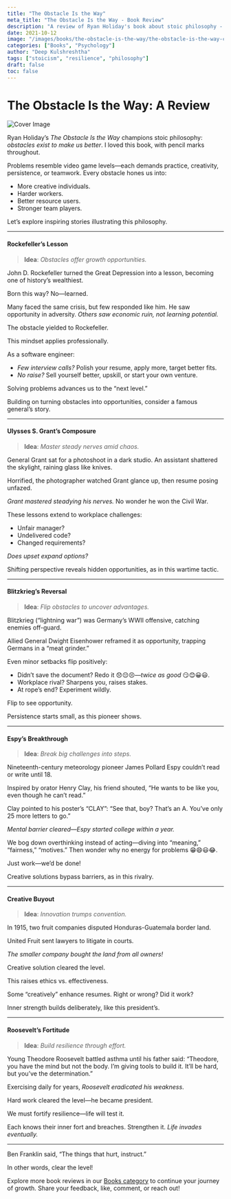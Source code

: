 ```yaml
---
title: "The Obstacle Is the Way"
meta_title: "The Obstacle Is the Way - Book Review"
description: "A review of Ryan Holiday's book about stoic philosophy - obstacles exist to make us better. Stories of Rockefeller, Grant, and others who turned challenges into opportunities."
date: 2021-10-12
image: "/images/books/the-obstacle-is-the-way/the-obstacle-is-the-way-cover.jpeg"
categories: ["Books", "Psychology"]
author: "Deep Kulshreshtha"
tags: ["stoicism", "resilience", "philosophy"]
draft: false
toc: false
---
```


# The Obstacle Is the Way: A Review

![Cover Image](/images/books/the-obstacle-is-the-way/the-obstacle-is-the-way-cover.jpeg)

Ryan Holiday’s *The Obstacle Is the Way* champions stoic philosophy: *obstacles exist to make us better*. I loved this book, with pencil marks throughout.

Problems resemble video game levels—each demands practice, creativity, persistence, or teamwork. Every obstacle hones us into:

- More creative individuals.
- Harder workers.
- Better resource users.
- Stronger team players.

Let’s explore inspiring stories illustrating this philosophy.

---

#### Rockefeller’s Lesson

> **Idea**: *Obstacles offer growth opportunities.*

John D. Rockefeller turned the Great Depression into a lesson, becoming one of history’s wealthiest.

Born this way? No—learned.

Many faced the same crisis, but few responded like him. He saw opportunity in adversity. *Others saw economic ruin, not learning potential.*

The obstacle yielded to Rockefeller.

This mindset applies professionally.

As a software engineer:

- *Few interview calls?* Polish your resume, apply more, target better fits.
- *No raise?* Sell yourself better, upskill, or start your own venture.

Solving problems advances us to the “next level.”

Building on turning obstacles into opportunities, consider a famous general’s story.

---

#### Ulysses S. Grant’s Composure

> **Idea**: *Master steady nerves amid chaos.*

General Grant sat for a photoshoot in a dark studio. An assistant shattered the skylight, raining glass like knives.

Horrified, the photographer watched Grant glance up, then resume posing unfazed.

*Grant mastered steadying his nerves.* No wonder he won the Civil War.

These lessons extend to workplace challenges:

- Unfair manager?
- Undelivered code?
- Changed requirements?

*Does upset expand options?*

Shifting perspective reveals hidden opportunities, as in this wartime tactic.

---

#### Blitzkrieg’s Reversal

> **Idea**: *Flip obstacles to uncover advantages.*

Blitzkrieg (“lightning war”) was Germany’s WWII offensive, catching enemies off-guard.

Allied General Dwight Eisenhower reframed it as opportunity, trapping Germans in a “meat grinder.”

Even minor setbacks flip positively:

- Didn’t save the document? Redo it 😞😔😣—*twice as good* 😏😊😀😃.
- Workplace rival? Sharpens you, raises stakes.
- At rope’s end? Experiment wildly.

Flip to see opportunity.

Persistence starts small, as this pioneer shows.

---

#### Espy’s Breakthrough

> **Idea**: *Break big challenges into steps.*

Nineteenth-century meteorology pioneer James Pollard Espy couldn’t read or write until 18.

Inspired by orator Henry Clay, his friend shouted, “He wants to be like you, even though he can’t read.”

Clay pointed to his poster’s “CLAY”: “See that, boy? That’s an A. You’ve only 25 more letters to go.”

*Mental barrier cleared—Espy started college within a year.*

We bog down overthinking instead of acting—diving into “meaning,” “fairness,” “motives.” Then wonder why no energy for problems 😁😄😃😂.

Just work—we’d be done!

Creative solutions bypass barriers, as in this rivalry.

---

#### Creative Buyout

> **Idea**: *Innovation trumps convention.*

In 1915, two fruit companies disputed Honduras-Guatemala border land.

United Fruit sent lawyers to litigate in courts.

*The smaller company bought the land from all owners!*

Creative solution cleared the level.

This raises ethics vs. effectiveness.

Some “creatively” enhance resumes. Right or wrong? Did it work?

Inner strength builds deliberately, like this president’s.

---

#### Roosevelt’s Fortitude

> **Idea**: *Build resilience through effort.*

Young Theodore Roosevelt battled asthma until his father said: “Theodore, you have the mind but not the body. I’m giving tools to build it. It’ll be hard, but you’ve the determination.”

Exercising daily for years, *Roosevelt eradicated his weakness*.

Hard work cleared the level—he became president.

We must fortify resilience—life will test it.

Each knows their inner fort and breaches. Strengthen it. *Life invades eventually.*

---

Ben Franklin said, “The things that hurt, instruct.”

In other words, clear the level!

Explore more book reviews in our [Books category](#) to continue your journey of growth. Share your feedback, like, comment, or reach out!